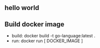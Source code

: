 ## hello world

## Build docker image

- build: docker build -t go-language:latest .
- run: docker run [ DOCKER_IMAGE ]
